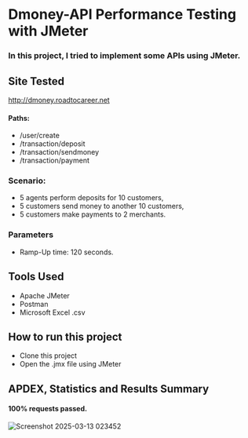 # Dmoney-API Performance Testing with JMeter
### In this project, I tried to implement some APIs using JMeter.

## Site Tested
http://dmoney.roadtocareer.net
#### Paths: 
- /user/create
- /transaction/deposit
- /transaction/sendmoney
- /transaction/payment




### Scenario:
  - 5 agents perform deposits for 10 customers,
  - 5 customers send money to another 10 customers,
  - 5 customers make payments to 2 merchants.

### Parameters
  - Ramp-Up time: 120 seconds.

## Tools Used
  - Apache JMeter
  - Postman
  - Microsoft Excel .csv 

## How to run this project
- Clone this project
- Open the .jmx file using JMeter

## APDEX, Statistics and Results Summary 
#### 100% requests passed.
![Screenshot 2025-03-13 023452](https://github.com/user-attachments/assets/56675af1-5c5d-49df-81f5-95997a5afa11)
